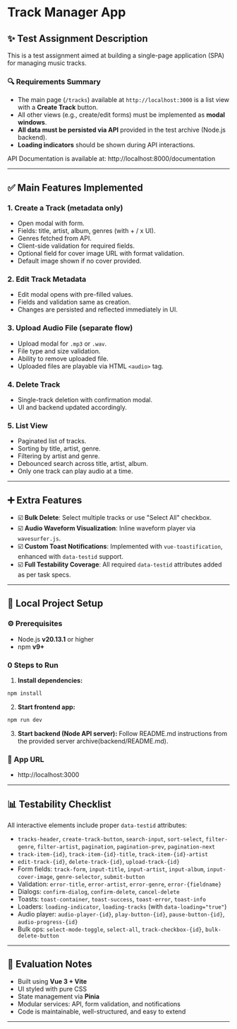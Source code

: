 # Track Manager App

## ✨ Test Assignment Description
This is a test assignment aimed at building a single-page application (SPA) for managing music tracks.

### 🔍 Requirements Summary
- The main page (`/tracks`) available at `http://localhost:3000` is a list view with a **Create Track** button.
- All other views (e.g., create/edit forms) must be implemented as **modal windows**.
- **All data must be persisted via API** provided in the test archive (Node.js backend).
- **Loading indicators** should be shown during API interactions.

API Documentation is available at: http://localhost:8000/documentation

---

## ✅ Main Features Implemented

### 1. Create a Track (metadata only)
- Open modal with form.
- Fields: title, artist, album, genres (with + / x UI).
- Genres fetched from API.
- Client-side validation for required fields.
- Optional field for cover image URL with format validation.
- Default image shown if no cover provided.

### 2. Edit Track Metadata
- Edit modal opens with pre-filled values.
- Fields and validation same as creation.
- Changes are persisted and reflected immediately in UI.

### 3. Upload Audio File (separate flow)
- Upload modal for `.mp3` or `.wav`.
- File type and size validation.
- Ability to remove uploaded file.
- Uploaded files are playable via HTML `<audio>` tag.

### 4. Delete Track
- Single-track deletion with confirmation modal.
- UI and backend updated accordingly.

### 5. List View
- Paginated list of tracks.
- Sorting by title, artist, genre.
- Filtering by artist and genre.
- Debounced search across title, artist, album.
- Only one track can play audio at a time.

---

## ➕ Extra Features
- ☑️ **Bulk Delete**: Select multiple tracks or use "Select All" checkbox.
- ☑️ **Audio Waveform Visualization**: Inline waveform player via `wavesurfer.js`.
- ☑️ **Custom Toast Notifications**: Implemented with `vue-toastification`, enhanced with `data-testid` support.
- ☑️ **Full Testability Coverage**: All required `data-testid` attributes added as per task specs.

---

## 🚀 Local Project Setup

### ⚙ Prerequisites
- Node.js **v20.13.1** or higher
- npm **v9+**

### 0 Steps to Run
1. **Install dependencies:**
```bash
npm install
```

2. **Start frontend app:**
```bash
npm run dev
```

3. **Start backend (Node API server):**
Follow README.md instructions from the provided server archive(backend/README.md).

### 🔗 App URL
- http://localhost:3000

---

## 📊 Testability Checklist
All interactive elements include proper `data-testid` attributes:
- `tracks-header`, `create-track-button`, `search-input`, `sort-select`, `filter-genre`, `filter-artist`, `pagination`, `pagination-prev`, `pagination-next`
- `track-item-{id}`, `track-item-{id}-title`, `track-item-{id}-artist`
- `edit-track-{id}`, `delete-track-{id}`, `upload-track-{id}`
- Form fields: `track-form`, `input-title`, `input-artist`, `input-album`, `input-cover-image`, `genre-selector`, `submit-button`
- Validation: `error-title`, `error-artist`, `error-genre`, `error-{fieldname}`
- Dialogs: `confirm-dialog`, `confirm-delete`, `cancel-delete`
- Toasts: `toast-container`, `toast-success`, `toast-error`, `toast-info`
- Loaders: `loading-indicator`, `loading-tracks` (with `data-loading="true"`)
- Audio player: `audio-player-{id}`, `play-button-{id}`, `pause-button-{id}`, `audio-progress-{id}`
- Bulk ops: `select-mode-toggle`, `select-all`, `track-checkbox-{id}`, `bulk-delete-button`

---

## 🌟 Evaluation Notes
- Built using **Vue 3 + Vite**
- UI styled with pure CSS
- State management via **Pinia**
- Modular services: API, form validation, and notifications
- Code is maintainable, well-structured, and easy to extend

---


